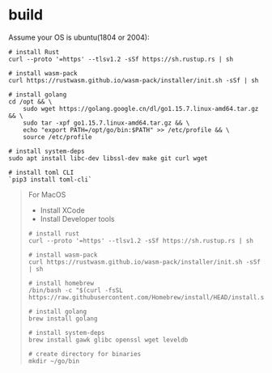 # build

Assume your OS is ubuntu(1804 or 2004):

```shell
# install Rust
curl --proto '=https' --tlsv1.2 -sSf https://sh.rustup.rs | sh

# install wasm-pack
curl https://rustwasm.github.io/wasm-pack/installer/init.sh -sSf | sh

# install golang
cd /opt && \
    sudo wget https://golang.google.cn/dl/go1.15.7.linux-amd64.tar.gz && \
    sudo tar -xpf go1.15.7.linux-amd64.tar.gz && \
    echo "export PATH=/opt/go/bin:$PATH" >> /etc/profile && \
    source /etc/profile

# install system-deps
sudo apt install libc-dev libssl-dev make git curl wget

# install toml CLI
`pip3 install toml-cli`
```

> For MacOS
>
> - Install XCode
> - Install Developer tools
>
> ```shell
> # install rust
> curl --proto '=https' --tlsv1.2 -sSf https://sh.rustup.rs | sh
>
> # install wasm-pack
> curl https://rustwasm.github.io/wasm-pack/installer/init.sh -sSf | sh
>
> # install homebrew
> /bin/bash -c "$(curl -fsSL https://raw.githubusercontent.com/Homebrew/install/HEAD/install.sh)"
>
> # install golang
> brew install golang
>
> # install system-deps
> brew install gawk glibc openssl wget leveldb
>
> # create directory for binaries
> mkdir ~/go/bin
> ```
